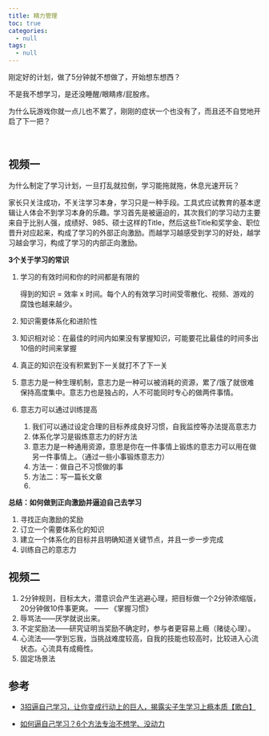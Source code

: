 ```yaml
---
title: 精力管理
toc: true
categories:
  - null
tags:
  - null
---
```


刚定好的计划，做了5分钟就不想做了，开始想东想西？

不是我不想学习，是还没睡醒/眼睛疼/屁股疼。

为什么玩游戏你就一点儿也不累了，刚刚的症状一个也没有了，而且还不自觉地开启了下一把？

<!--more-->

<br/>

## 视频一

为什么制定了学习计划，一旦打乱就拉倒，学习能拖就拖，休息光速开玩？

家长只关注成功，不关注学习本身，学习只是一种手段。工具式应试教育的基本逻辑让人体会不到学习本身的乐趣。学习首先是被逼迫的，其次我们的学习动力主要来自于比别人强，成绩好、985、硕士这样的Title，然后这些Title和奖学金、职位晋升对应起来，构成了学习的外部正向激励。而越学习越感受到学习的好处，越学习越会学习，构成了学习的内部正向激励。

**3个关于学习的常识**

1. 学习的有效时间和你的时间都是有限的

   得到的知识 = 效率 x 时间。每个人的有效学习时间受零散化、视频、游戏的腐蚀也越来越少。

2. 知识需要体系化和进阶性

3. 知识相对论：在最佳的时间内如果没有掌握知识，可能要花比最佳的时间多出10倍的时间来掌握

4. 真正的知识在没有积累到下一关就打不了下一关

5. 意志力是一种生理机制，意志力是一种可以被消耗的资源，累了/饿了就很难保持高度集中。意志力也是独占的，人不可能同时专心的做两件事情。

6. 意志力可以通过训练提高

   1. 我们可以通过设定合理的目标养成良好习惯，自我监控等办法提高意志力
   2. 体系化学习是锻炼意志力的好方法
   3. 意志力是一种通用资源，意思是你在一件事情上锻炼的意志力可以用在做另一件事情上。（通过一些小事锻炼意志力）
   4. 方法一：做自己不习惯做的事
   5. 方法二：写一篇长文章
   6.  

**总结：如何做到正向激励并逼迫自己去学习**

1. 寻找正向激励的奖励
2. 订立一个需要体系化的知识
3. 建立一个体系化的目标并且明确知道关键节点，并且一步一步完成
4. 训练自己的意志力

## 视频二

1. 2分钟规则，目标太大，潜意识会产生逃避心理，把目标做一个2分钟浓缩版，20分钟做10件事更爽。 —— 《掌握习惯》
2. 辱骂法——厌学就说出来。
3. 不定奖励法——研究证明当奖励不确定时，参与者更容易上瘾（赌徒心理）。
4. 心流法——学到忘我，当挑战难度较高，自我的技能也较高时，比较进入心流状态。心流具有成瘾性。
5. 固定场景法

## 参考

* [3招逼自己学习，让你变成行动上的巨人，揭露尖子生学习上瘾本质【歌白】](https://www.bilibili.com/video/BV1My4y1j7my)

* [如何逼自己学习？6个方法专治不想学、没动力](https://www.bilibili.com/video/BV1Ya4y1W7iT)
